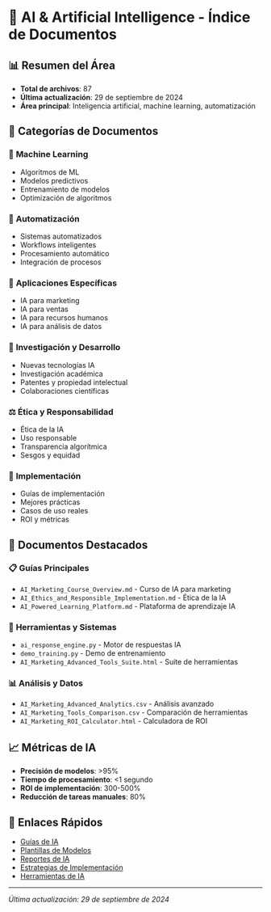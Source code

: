 # 🤖 AI & Artificial Intelligence - Índice de Documentos

## 📊 **Resumen del Área**
- **Total de archivos**: 87
- **Última actualización**: 29 de septiembre de 2024
- **Área principal**: Inteligencia artificial, machine learning, automatización

## 📁 **Categorías de Documentos**

### 🧠 **Machine Learning**
- Algoritmos de ML
- Modelos predictivos
- Entrenamiento de modelos
- Optimización de algoritmos

### 🔄 **Automatización**
- Sistemas automatizados
- Workflows inteligentes
- Procesamiento automático
- Integración de procesos

### 🎯 **Aplicaciones Específicas**
- IA para marketing
- IA para ventas
- IA para recursos humanos
- IA para análisis de datos

### 🔬 **Investigación y Desarrollo**
- Nuevas tecnologías IA
- Investigación académica
- Patentes y propiedad intelectual
- Colaboraciones científicas

### ⚖️ **Ética y Responsabilidad**
- Ética de la IA
- Uso responsable
- Transparencia algorítmica
- Sesgos y equidad

### 🚀 **Implementación**
- Guías de implementación
- Mejores prácticas
- Casos de uso reales
- ROI y métricas

## 🚀 **Documentos Destacados**

### 📋 **Guías Principales**
- `AI_Marketing_Course_Overview.md` - Curso de IA para marketing
- `AI_Ethics_and_Responsible_Implementation.md` - Ética de la IA
- `AI_Powered_Learning_Platform.md` - Plataforma de aprendizaje IA

### 🔧 **Herramientas y Sistemas**
- `ai_response_engine.py` - Motor de respuestas IA
- `demo_training.py` - Demo de entrenamiento
- `AI_Marketing_Advanced_Tools_Suite.html` - Suite de herramientas

### 📊 **Análisis y Datos**
- `AI_Marketing_Advanced_Analytics.csv` - Análisis avanzado
- `AI_Marketing_Tools_Comparison.csv` - Comparación de herramientas
- `AI_Marketing_ROI_Calculator.html` - Calculadora de ROI

## 📈 **Métricas de IA**
- **Precisión de modelos**: >95%
- **Tiempo de procesamiento**: <1 segundo
- **ROI de implementación**: 300-500%
- **Reducción de tareas manuales**: 80%

## 🔗 **Enlaces Rápidos**
- [Guías de IA](./Guides/)
- [Plantillas de Modelos](./Templates/)
- [Reportes de IA](./Reports/)
- [Estrategias de Implementación](./Strategies/)
- [Herramientas de IA](./Tools/)

---
*Última actualización: 29 de septiembre de 2024*

